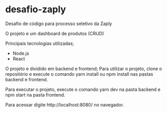 # desafio-zaply

Desafio de código para processo seletivo da Zaply

O projeto e um dashboard de produtos (CRUD)

Principais tecnologias utilizadas;
- Node.js
- React

O projeto e dividido em backend e frontend;
Para utilizar o projeto, clone o repositório e execute o comando
yarn install ou npm install nas pastas backend e frontend.

Para executar o projeto, execute o comando yarn dev na pasta backend
e npm start na pasta frontend.

Para acessar digite http://localhost:8080/ no navegador.

